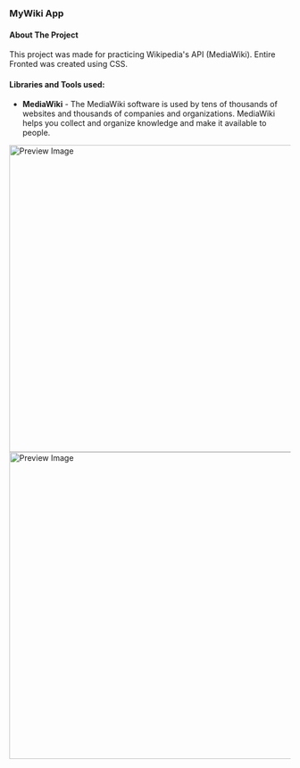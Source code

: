 ### MyWiki App

#### About The Project

This project was made for practicing Wikipedia's API (MediaWiki).
Entire Fronted was created using CSS.

#### Libraries and Tools used:
- **MediaWiki** - The MediaWiki software is used by tens of thousands of websites and thousands of companies and organizations. MediaWiki helps you collect and organize knowledge and make it available to people.</br>

<img src="/" width="550" title="Preview Image">
<img src="/" width="550" title="Preview Image">
